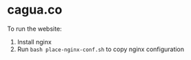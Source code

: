 # cagua.co

To run the website:

1. Install nginx
2. Run `bash place-nginx-conf.sh` to copy nginx configuration
